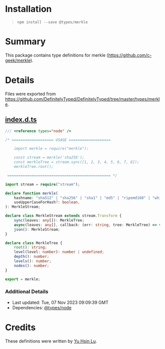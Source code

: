 # Installation
> `npm install --save @types/merkle`

# Summary
This package contains type definitions for merkle (https://github.com/c-geek/merkle).

# Details
Files were exported from https://github.com/DefinitelyTyped/DefinitelyTyped/tree/master/types/merkle.
## [index.d.ts](https://github.com/DefinitelyTyped/DefinitelyTyped/tree/master/types/merkle/index.d.ts)
````ts
/// <reference types="node" />

/* =================== USAGE ===================

    import merkle = require("merkle");

    const stream = merkle('sha256');
    const merkleTree = stream.sync([1, 2, 3, 4, 5, 6, 7, 8]);
    merkleTree.root();

 =============================================== */

import stream = require("stream");

declare function merkle(
    hashname: "sha512" | "sha256" | "sha1" | "md5" | "ripemd160" | "whirlpool" | "none",
    useUpperCaseForHash?: boolean,
): MerkleStream;

declare class MerkleStream extends stream.Transform {
    sync(leaves: any[]): MerkleTree;
    async(leaves: any[], callback: (err: string, tree: MerkleTree) => void): void;
    json(): MerkleStream;
}

declare class MerkleTree {
    root(): string;
    level(level: number): number | undefined;
    depth(): number;
    levels(): number;
    nodes(): number;
}

export = merkle;

````

### Additional Details
 * Last updated: Tue, 07 Nov 2023 09:09:39 GMT
 * Dependencies: [@types/node](https://npmjs.com/package/@types/node)

# Credits
These definitions were written by [Yu Hsin Lu](https://github.com/kerol2r20).
